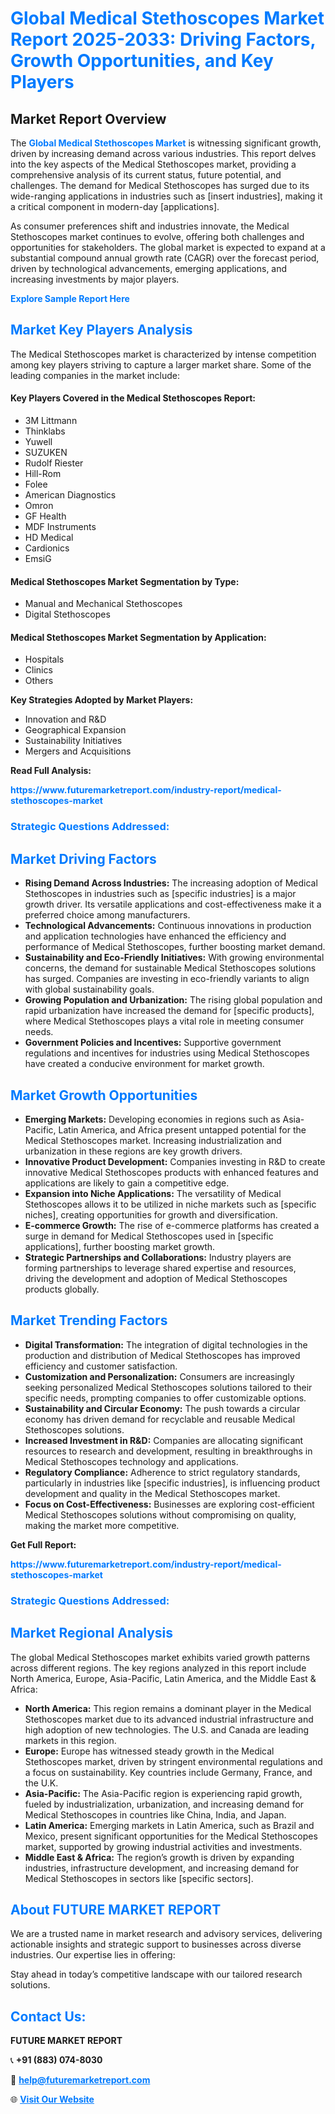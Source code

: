 <h1 style="color: #007BFF;">Global Medical Stethoscopes Market Report 2025-2033: Driving Factors, Growth Opportunities, and Key Players</h1>

<section id="overview">
<h2>Market Report Overview</h2>
<p>The <a href="https://www.futuremarketreport.com/industry-report/medical-stethoscopes-market" style="color: #007BFF; text-decoration: none;"><strong>Global Medical Stethoscopes Market</strong></a> is witnessing significant growth, driven by increasing demand across various industries. This report delves into the key aspects of the Medical Stethoscopes market, providing a comprehensive analysis of its current status, future potential, and challenges. The demand for Medical Stethoscopes has surged due to its wide-ranging applications in industries such as [insert industries], making it a critical component in modern-day [applications].</p>
<p>As consumer preferences shift and industries innovate, the Medical Stethoscopes market continues to evolve, offering both challenges and opportunities for stakeholders. The global market is expected to expand at a substantial compound annual growth rate (CAGR) over the forecast period, driven by technological advancements, emerging applications, and increasing investments by major players.</p>
</section>

<section id="overview">
<p><a href="https://www.futuremarketreport.com/request-sample/reportId=80269" style="color: #007BFF; text-decoration: none;"><strong>Explore Sample Report Here</strong></a></p>
</section>

<section id="key-players">
<h2 style="color: #007BFF;">Market Key Players Analysis</h2>
<p>The Medical Stethoscopes market is characterized by intense competition among key players striving to capture a larger market share. Some of the leading companies in the market include:</p>
<h4>Key Players Covered in the Medical Stethoscopes Report:</h4>
<ul><li>3M Littmann</li><li>Thinklabs</li><li>Yuwell</li><li>SUZUKEN</li><li>Rudolf Riester</li><li>Hill-Rom</li><li>Folee</li><li>American Diagnostics</li><li>Omron</li><li>GF Health</li><li>MDF Instruments</li><li>HD Medical</li><li>Cardionics</li><li>EmsiG</li></ul>
<h4>Medical Stethoscopes Market Segmentation by Type:</h4>
<ul><li>Manual and Mechanical Stethoscopes</li><li>Digital Stethoscopes</li></ul>

<h4>Medical Stethoscopes Market Segmentation by Application:</h4>
<ul><li>Hospitals</li><li>Clinics</li><li>Others</li></ul>
<p><strong>Key Strategies Adopted by Market Players:</strong></p>
<ul>
<li>Innovation and R&D</li>
<li>Geographical Expansion</li>
<li>Sustainability Initiatives</li>
<li>Mergers and Acquisitions</li>
</ul>
</section>

<section>
<p><strong>Read Full Analysis: </strong></p><a href="https://www.futuremarketreport.com/industry-report/medical-stethoscopes-market" style="color: #007BFF; text-decoration: none;"><strong>https://www.futuremarketreport.com/industry-report/medical-stethoscopes-market</strong></a>
<h3 style="color: #007BFF;">Strategic Questions Addressed:</h3>
</section>

<section id="driving-factors">
<h2 style="color: #007BFF;">Market Driving Factors</h2>
<ul>
<li><strong>Rising Demand Across Industries:</strong> The increasing adoption of Medical Stethoscopes in industries such as [specific industries] is a major growth driver. Its versatile applications and cost-effectiveness make it a preferred choice among manufacturers.</li>
<li><strong>Technological Advancements:</strong> Continuous innovations in production and application technologies have enhanced the efficiency and performance of Medical Stethoscopes, further boosting market demand.</li>
<li><strong>Sustainability and Eco-Friendly Initiatives:</strong> With growing environmental concerns, the demand for sustainable Medical Stethoscopes solutions has surged. Companies are investing in eco-friendly variants to align with global sustainability goals.</li>
<li><strong>Growing Population and Urbanization:</strong> The rising global population and rapid urbanization have increased the demand for [specific products], where Medical Stethoscopes plays a vital role in meeting consumer needs.</li>
<li><strong>Government Policies and Incentives:</strong> Supportive government regulations and incentives for industries using Medical Stethoscopes have created a conducive environment for market growth.</li>
</ul>
</section>

<section id="growth-opportunities">
<h2 style="color: #007BFF;">Market Growth Opportunities</h2>
<ul>
<li><strong>Emerging Markets:</strong> Developing economies in regions such as Asia-Pacific, Latin America, and Africa present untapped potential for the Medical Stethoscopes market. Increasing industrialization and urbanization in these regions are key growth drivers.</li>
<li><strong>Innovative Product Development:</strong> Companies investing in R&D to create innovative Medical Stethoscopes products with enhanced features and applications are likely to gain a competitive edge.</li>
<li><strong>Expansion into Niche Applications:</strong> The versatility of Medical Stethoscopes allows it to be utilized in niche markets such as [specific niches], creating opportunities for growth and diversification.</li>
<li><strong>E-commerce Growth:</strong> The rise of e-commerce platforms has created a surge in demand for Medical Stethoscopes used in [specific applications], further boosting market growth.</li>
<li><strong>Strategic Partnerships and Collaborations:</strong> Industry players are forming partnerships to leverage shared expertise and resources, driving the development and adoption of Medical Stethoscopes products globally.</li>
</ul>
</section>

<section id="trending-factors">
<h2 style="color: #007BFF;">Market Trending Factors</h2>
<ul>
<li><strong>Digital Transformation:</strong> The integration of digital technologies in the production and distribution of Medical Stethoscopes has improved efficiency and customer satisfaction.</li>
<li><strong>Customization and Personalization:</strong> Consumers are increasingly seeking personalized Medical Stethoscopes solutions tailored to their specific needs, prompting companies to offer customizable options.</li>
<li><strong>Sustainability and Circular Economy:</strong> The push towards a circular economy has driven demand for recyclable and reusable Medical Stethoscopes solutions.</li>
<li><strong>Increased Investment in R&D:</strong> Companies are allocating significant resources to research and development, resulting in breakthroughs in Medical Stethoscopes technology and applications.</li>
<li><strong>Regulatory Compliance:</strong> Adherence to strict regulatory standards, particularly in industries like [specific industries], is influencing product development and quality in the Medical Stethoscopes market.</li>
<li><strong>Focus on Cost-Effectiveness:</strong> Businesses are exploring cost-efficient Medical Stethoscopes solutions without compromising on quality, making the market more competitive.</li>
</ul>
</section>

<section>
<p><strong>Get Full Report: </strong></p><a href="https://www.futuremarketreport.com/industry-report/medical-stethoscopes-market" style="color: #007BFF; text-decoration: none;"><strong>https://www.futuremarketreport.com/industry-report/medical-stethoscopes-market</strong></a>
<h3 style="color: #007BFF;">Strategic Questions Addressed:</h3>
</section>


<section id="regional-analysis">
<h2 style="color: #007BFF;">Market Regional Analysis</h2>
<p>The global Medical Stethoscopes market exhibits varied growth patterns across different regions. The key regions analyzed in this report include North America, Europe, Asia-Pacific, Latin America, and the Middle East & Africa:</p>
<ul>
<li><strong>North America:</strong> This region remains a dominant player in the Medical Stethoscopes market due to its advanced industrial infrastructure and high adoption of new technologies. The U.S. and Canada are leading markets in this region.</li>
<li><strong>Europe:</strong> Europe has witnessed steady growth in the Medical Stethoscopes market, driven by stringent environmental regulations and a focus on sustainability. Key countries include Germany, France, and the U.K.</li>
<li><strong>Asia-Pacific:</strong> The Asia-Pacific region is experiencing rapid growth, fueled by industrialization, urbanization, and increasing demand for Medical Stethoscopes in countries like China, India, and Japan.</li>
<li><strong>Latin America:</strong> Emerging markets in Latin America, such as Brazil and Mexico, present significant opportunities for the Medical Stethoscopes market, supported by growing industrial activities and investments.</li>
<li><strong>Middle East & Africa:</strong> The region’s growth is driven by expanding industries, infrastructure development, and increasing demand for Medical Stethoscopes in sectors like [specific sectors].</li>
</ul>
</section>

<footer>
<h2 style="color: #007BFF;">About FUTURE MARKET REPORT</h2>
<p>We are a trusted name in market research and advisory services, delivering actionable insights and strategic support to businesses across diverse industries. Our expertise lies in offering:</p>

<p>Stay ahead in today’s competitive landscape with our tailored research solutions.</p>

<h2 style="color: #007BFF;">Contact Us:</h2>
<p><strong>FUTURE MARKET REPORT</strong></p>
<p>📞 <strong>+91 (883) 074-8030</strong></p>
<p>📧 <strong><a href="mailto:help@futuremarketreport.com" style="color: #007BFF;">help@futuremarketreport.com</a></strong></p>
<p>🌐 <strong><a href="https://www.futuremarketreport.com/" style="color: #007BFF;">Visit Our Website</a></strong></p>
</footer>